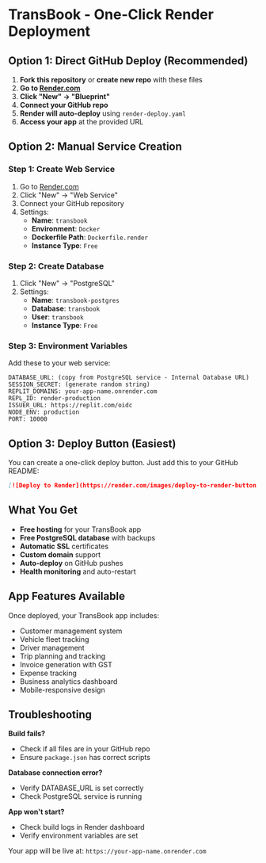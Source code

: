 # TransBook - One-Click Render Deployment

## Option 1: Direct GitHub Deploy (Recommended)

1. **Fork this repository** or **create new repo** with these files
2. **Go to [Render.com](https://render.com)** 
3. **Click "New" → "Blueprint"**
4. **Connect your GitHub repo**
5. **Render will auto-deploy** using `render-deploy.yaml`
6. **Access your app** at the provided URL

## Option 2: Manual Service Creation

### Step 1: Create Web Service
1. Go to [Render.com](https://render.com)
2. Click "New" → "Web Service" 
3. Connect your GitHub repository
4. Settings:
   - **Name**: `transbook`
   - **Environment**: `Docker`
   - **Dockerfile Path**: `Dockerfile.render`
   - **Instance Type**: `Free`

### Step 2: Create Database
1. Click "New" → "PostgreSQL"
2. Settings:
   - **Name**: `transbook-postgres`
   - **Database**: `transbook`
   - **User**: `transbook`
   - **Instance Type**: `Free`

### Step 3: Environment Variables
Add these to your web service:

```
DATABASE_URL: (copy from PostgreSQL service - Internal Database URL)
SESSION_SECRET: (generate random string)
REPLIT_DOMAINS: your-app-name.onrender.com
REPL_ID: render-production
ISSUER_URL: https://replit.com/oidc
NODE_ENV: production
PORT: 10000
```

## Option 3: Deploy Button (Easiest)

You can create a one-click deploy button. Just add this to your GitHub README:

```markdown
[![Deploy to Render](https://render.com/images/deploy-to-render-button.svg)](https://render.com/deploy?repo=https://github.com/yourusername/transbook)
```

## What You Get

- **Free hosting** for your TransBook app
- **Free PostgreSQL database** with backups
- **Automatic SSL** certificates
- **Custom domain** support
- **Auto-deploy** on GitHub pushes
- **Health monitoring** and auto-restart

## App Features Available

Once deployed, your TransBook app includes:
- Customer management system
- Vehicle fleet tracking
- Driver management
- Trip planning and tracking
- Invoice generation with GST
- Expense tracking
- Business analytics dashboard
- Mobile-responsive design

## Troubleshooting

**Build fails?**
- Check if all files are in your GitHub repo
- Ensure `package.json` has correct scripts

**Database connection error?**
- Verify DATABASE_URL is set correctly
- Check PostgreSQL service is running

**App won't start?**
- Check build logs in Render dashboard
- Verify environment variables are set

Your app will be live at: `https://your-app-name.onrender.com`